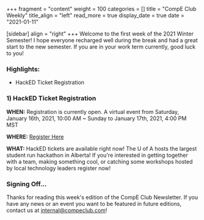 +++
fragment = "content"
weight = 100
categories = []
title = "CompE Club Weekly"
title_align = "left"
read_more = true
display_date = true
date = "2021-01-11"

[sidebar]
align = "right"
+++
Welcome to the first week of the 2021 Winter Semester! I hope everyone recharged well during the break and had a great start to the new semester. If you are in your work term currently, good luck to you! 
<br/>

### Highlights:

* HackED Ticket Registration
  <br/>

### 1)  HackED Ticket Registration

**WHEN:** Registration is currently open. A virtual event from Saturday, January 16th, 2021, 10:00 AM ~ Sunday to January 17th, 2021, 4:00 PM MST

**WHERE:** [Register Here](https://hacked.compeclub.com/)

**WHAT:** HackED tickets are available right now! The U of A hosts the largest student run hackathon in Alberta! If you're interested in getting together with a team, making something cool, or catching some workshops hosted by local technology leaders register now!
<br/>

### Signing Off...

Thanks for reading this week's edition of the CompE Club Newsletter.  If you have any news or an event you want to be featured in future editions, contact us at [internal@compeclub.com](mailto:internal@compeclub.com)!